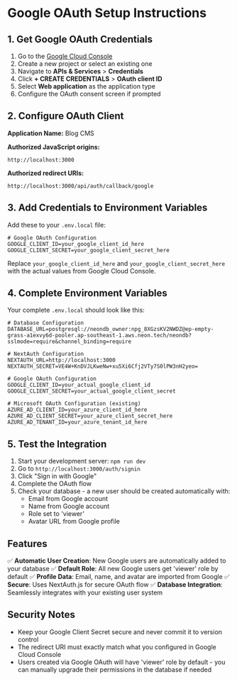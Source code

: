# Google OAuth Setup Instructions

## 1. Get Google OAuth Credentials

1. Go to the [Google Cloud Console](https://console.cloud.google.com/)
2. Create a new project or select an existing one
3. Navigate to **APIs & Services** > **Credentials**
4. Click **+ CREATE CREDENTIALS** > **OAuth client ID**
5. Select **Web application** as the application type
6. Configure the OAuth consent screen if prompted

## 2. Configure OAuth Client

**Application Name:** Blog CMS

**Authorized JavaScript origins:**

```
http://localhost:3000
```

**Authorized redirect URIs:**

```
http://localhost:3000/api/auth/callback/google
```

## 3. Add Credentials to Environment Variables

Add these to your `.env.local` file:

```env
# Google OAuth Configuration
GOOGLE_CLIENT_ID=your_google_client_id_here
GOOGLE_CLIENT_SECRET=your_google_client_secret_here
```

Replace `your_google_client_id_here` and `your_google_client_secret_here` with the actual values from Google Cloud Console.

## 4. Complete Environment Variables

Your complete `.env.local` should look like this:

```env
# Database Configuration
DATABASE_URL=postgresql://neondb_owner:npg_8XGzsKV2NWDZ@ep-empty-grass-a1exvy6d-pooler.ap-southeast-1.aws.neon.tech/neondb?sslmode=require&channel_binding=require

# NextAuth Configuration
NEXTAUTH_URL=http://localhost:3000
NEXTAUTH_SECRET=VE4W+KnDVJLKweNw+xu5Xi6Cfj2VTy7S0lPW3nH2yeo=

# Google OAuth Configuration
GOOGLE_CLIENT_ID=your_actual_google_client_id
GOOGLE_CLIENT_SECRET=your_actual_google_client_secret

# Microsoft OAuth Configuration (existing)
AZURE_AD_CLIENT_ID=your_azure_client_id_here
AZURE_AD_CLIENT_SECRET=your_azure_client_secret_here
AZURE_AD_TENANT_ID=your_azure_tenant_id_here
```

## 5. Test the Integration

1. Start your development server: `npm run dev`
2. Go to `http://localhost:3000/auth/signin`
3. Click "Sign in with Google"
4. Complete the OAuth flow
5. Check your database - a new user should be created automatically with:
   - Email from Google account
   - Name from Google account
   - Role set to 'viewer'
   - Avatar URL from Google profile

## Features

✅ **Automatic User Creation**: New Google users are automatically added to your database
✅ **Default Role**: All new Google users get 'viewer' role by default
✅ **Profile Data**: Email, name, and avatar are imported from Google
✅ **Secure**: Uses NextAuth.js for secure OAuth flow
✅ **Database Integration**: Seamlessly integrates with your existing user system

## Security Notes

- Keep your Google Client Secret secure and never commit it to version control
- The redirect URI must exactly match what you configured in Google Cloud Console
- Users created via Google OAuth will have 'viewer' role by default - you can manually upgrade their permissions in the database if needed
